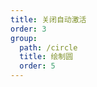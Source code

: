 ```yaml
---
title: 关闭自动激活
order: 3
group:
  path: /circle
  title: 绘制圆
  order: 5
---
```


<code src="./autoActive.tsx" compact="true" defaultShowCode="true"></code>
